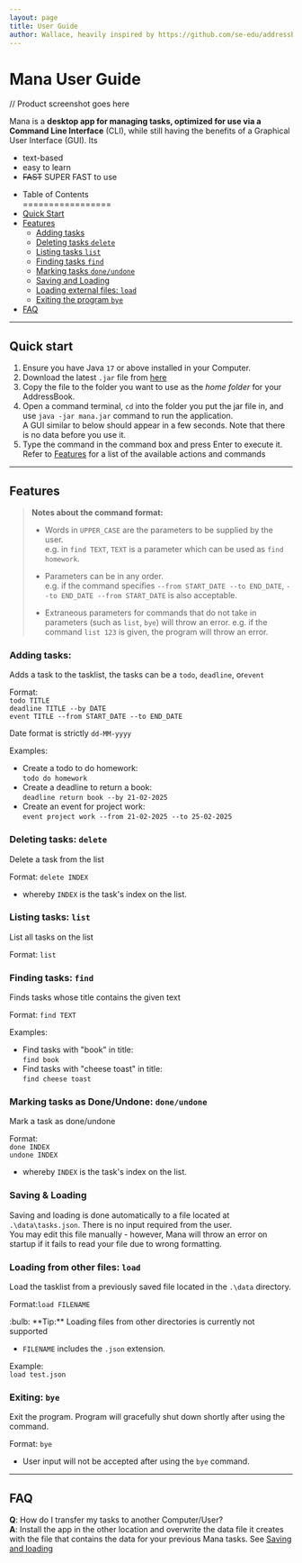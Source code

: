 ```yaml
---
layout: page
title: User Guide
author: Wallace, heavily inspired by https://github.com/se-edu/addressbook-level3
---
```


# Mana User Guide

// Product screenshot goes here

Mana is a **desktop app for managing tasks, optimized for use via a Command Line Interface** (CLI),
while still having the benefits of a Graphical User Interface (GUI). Its
- text-based
- easy to learn 
- ~~FAST~~ SUPER FAST to use

* Table of Contents<br>
=================
* [Quick Start](#quick-start)
* [Features](#features)
  * [Adding tasks](#adding-tasks)
  * [Deleting tasks `delete`](#deleting-tasks-delete)
  * [Listing tasks `list`](#listing-tasks-list)
  * [Finding tasks `find`](#finding-tasks-find)
  * [Marking tasks `done/undone`](#marking-tasks-as-doneundone-doneundone)
  * [Saving and Loading](#saving--loading)
  * [Loading external files: `load`](#loading-from-other-files-load)
  * [Exiting the program `bye`](#exiting-bye)
* [FAQ](#faq)
  

------------------------------------------------------------------------------------------------------------------

## Quick start

1. Ensure you have Java `17` or above installed in your Computer.
1. Download the latest `.jar` file from [here](https://github.com/wallacepck/ip/releases)
1. Copy the file to the folder you want to use as the _home folder_ for your AddressBook.
2. Open a command terminal, `cd` into the folder you put the jar file in, and use `java -jar mana.jar` command to run the application.<br>
   A GUI similar to below should appear in a few seconds. Note that there is no data before you use it.
3. Type the command in the command box and press Enter to execute it. Refer to [Features](#features) for a list of the available actions and commands

------------------------------------------------------------------------------------------------------------------

## Features

>**Notes about the command format:**<br>
> 
>* Words in `UPPER_CASE` are the parameters to be supplied by the user.<br>
e.g. in `find TEXT`, `TEXT` is a parameter which can be used as `find homework`.
>
>* Parameters can be in any order.<br>
 e.g. if the command specifies `--from START_DATE --to END_DATE`, `--to END_DATE --from START_DATE` is also acceptable.
>
>* Extraneous parameters for commands that do not take in parameters (such as `list`, `bye`) will throw an error.
  e.g. if the command `list 123` is given, the program will throw an error.

### Adding tasks:
Adds a task to the tasklist, the tasks can be a `todo`, `deadline`, or`event`

Format:<br>
  `todo TITLE`<br>
  `deadline TITLE --by DATE`<br>
  `event TITLE --from START_DATE --to END_DATE`<br>

Date format is strictly `dd-MM-yyyy` 

Examples: 
* Create a todo to do homework:<br>
  `todo do homework`
* Create a deadline to return a book:<br>
  `deadline return book --by 21-02-2025`
* Create an event for project work:<br>
  `event project work --from 21-02-2025 --to 25-02-2025`

### Deleting tasks: `delete`
Delete a task from the list

Format: `delete INDEX`<br>
* whereby `INDEX` is the task's index on the list.  


### Listing tasks: `list`
List all tasks on the list

Format: `list`


### Finding tasks: `find`
Finds tasks whose title contains the given text

Format: `find TEXT`

Examples:
* Find tasks with "book" in title:<br>
`find book`
* Find tasks with "cheese toast" in title:<br>
`find cheese toast`


### Marking tasks as Done/Undone: `done/undone`
Mark a task as done/undone

Format:<br>
`done INDEX`<br>
`undone INDEX`<br>
* whereby `INDEX` is the task's index on the list.

### Saving & Loading
Saving and loading is done automatically to a file located at `.\data\tasks.json`. 
There is no input required from the user. <br>
You may edit this file manually - however, Mana will throw an error on startup if it fails to read your file due to wrong formatting.

### Loading from other files: `load`
Load the tasklist from a previously saved file located in the `.\data` directory.

Format:`load FILENAME` <br>

<div markdown="span" class="alert alert-primary">:bulb: **Tip:**
Loading files from other directories is currently not supported
</div>

* `FILENAME` includes the `.json` extension.

Example: <br> 
`load test.json`


### Exiting: `bye`
Exit the program. Program will gracefully shut down shortly after using the command.

Format: `bye`
* User input will not be accepted after using the `bye` command.

------------------------------------------------------------------------------------------------------------------

## FAQ

**Q**: How do I transfer my tasks to another Computer/User? <br>
**A**: Install the app in the other location and overwrite the data file it creates with the file that contains the data for your previous Mana tasks. See [Saving and loading](#saving--loading)
